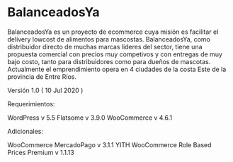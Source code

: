 # BalanceadosYa

BalanceadosYa es un proyecto de ecommerce cuya misión es facilitar el delivery lowcost de alimentos para mascostas. 
BalanceadosYa, como distribuidor directo de muchas marcas lideres del sector, tiene una propuesta comercial con precios muy competivos y con entregas de muy bajo costo, tanto para distribuidores como para dueños de mascotas.
Actualmente el emprendimiento opera en 4 ciudades de la costa Este de la provincia de Entre Ríos.

Versión 1.0 ( 10 Jul 2020 )

Requerimientos:
  
  WordPress v 5.5
  Flatsome v 3.9.0
  WooCommerce v 4.6.1
  
  Adicionales:
  
  WooCommerce MercadoPago v 3.1.1 
  YITH WooCommerce Role Based Prices Premium v 1.1.13
